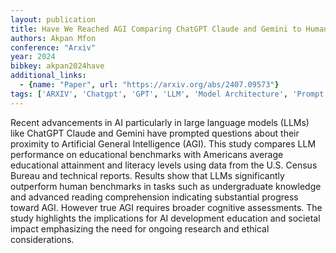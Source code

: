 ```yaml
---
layout: publication
title: Have We Reached AGI Comparing ChatGPT Claude and Gemini to Human Literacy and Education Benchmarks
authors: Akpan Mfon
conference: "Arxiv"
year: 2024
bibkey: akpan2024have
additional_links:
  - {name: "Paper", url: "https://arxiv.org/abs/2407.09573"}
tags: ['ARXIV', 'Chatgpt', 'GPT', 'LLM', 'Model Architecture', 'Prompt', 'RAG', 'Reinforcement Learning']
---
```

Recent advancements in AI particularly in large language models (LLMs) like ChatGPT Claude and Gemini have prompted questions about their proximity to Artificial General Intelligence (AGI). This study compares LLM performance on educational benchmarks with Americans average educational attainment and literacy levels using data from the U.S. Census Bureau and technical reports. Results show that LLMs significantly outperform human benchmarks in tasks such as undergraduate knowledge and advanced reading comprehension indicating substantial progress toward AGI. However true AGI requires broader cognitive assessments. The study highlights the implications for AI development education and societal impact emphasizing the need for ongoing research and ethical considerations.
